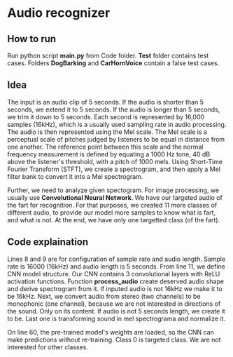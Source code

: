 # Audio recognizer

## How to run
Run python script **main.py** from Code folder. **Test** folder contains test cases. Folders **DogBarking** and **CarHornVoice** contain a false test cases. 

## Idea
The input is an audio clip of 5 seconds. If the audio is shorter than 5 seconds, we extend it to 5 seconds. If the audio is longer than 5 seconds, we trim it down to 5 seconds. Each second is represented by 16,000 samples (16kHz), which is a usually used sampling rate in audio processing. The audio is then represented using the Mel scale. The Mel scale is a perceptual scale of pitches judged by listeners to be equal in distance from one another. The reference point between this scale and the normal frequency measurement is defined by equating a 1000 Hz tone, 40 dB above the listener's threshold, with a pitch of 1000 mels. Using Short-Time Fourier Transform (STFT), we create a spectrogram, and then apply a Mel filter bank to convert it into a Mel spectrogram.


Further, we need to analyze given spectogram. For image processing, we usually use **Convolutional Neural Network**. We have our targeted audio of the fart for recognition. For that purposes, we created 11 more classes of different audio, to provide our model more samples to know what is fart, and what is not. At the end, we have only one targetted class (of the fart).


## Code explaination
Lines 8 and 9 are for configuration of sample rate and audio length. Sample rate is 16000 (16kHz) and audio length is 5 seconds. From line 11, we define CNN model structure. Our CNN contains 3 convolutional layers with ReLU activation functions. Function **process_audio** create deserved audio shape and derive spectrogram from it. If inputed audio is not 16kHz we make it to be 16kHz. Next, we convert audio from stereo (two channels) to be monophonic (one channel), because we are not interested in directions of the sound. Only on its content. If audio is not 5 seconds length, we create it to be. Last one is transforming sound in mel spectrograma and normalize it. 


On line 60, the pre-trained model's weights are loaded, so the CNN can make predictions without re-training. Class 0 is targeted class. We are not interested for other classes.
